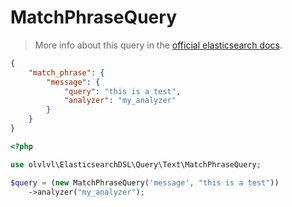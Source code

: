 # MatchPhraseQuery

> More info about this query in the [official elasticsearch docs][1].

```json
{
    "match_phrase": {
        "message": {
            "query": "this is a test",
            "analyzer": "my_analyzer"
        }
    }
}
```

```php
<?php

use olvlvl\ElasticsearchDSL\Query\Text\MatchPhraseQuery;

$query = (new MatchPhraseQuery('message', "this is a test"))
    ->analyzer("my_analyzer");
```

[1]: https://www.elastic.co/guide/en/elasticsearch/reference/5.6/query-dsl-match-query-phrase.html
